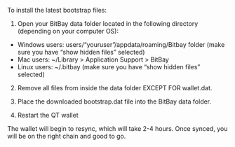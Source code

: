 To install the latest bootstrap files:

1. Open your BitBay data folder located in the following directory (depending on your computer OS):

- Windows users: users/“youruser”/appdata/roaming/Bitbay folder (make sure you have “show hidden files” selected)
- Mac users: ~/Library > Application Support > BitBay
- Linux users: ~/.bitbay (make sure you have “show hidden files” selected)

2. Remove all files from inside the data folder EXCEPT FOR wallet.dat.

3. Place the downloaded bootstrap.dat file into the BitBay data folder.
4. Restart the QT wallet

The wallet will begin to resync, which will take 2-4 hours. Once synced, you will be on the right chain and good to go.

